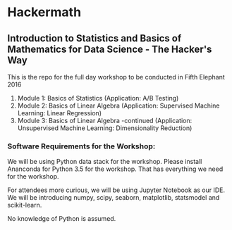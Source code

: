 # Hackermath
## Introduction to Statistics and Basics of Mathematics for Data Science - The Hacker's Way

This is the repo for the full day workshop to be conducted in Fifth Elephant 2016

1. Module 1: Basics of Statistics (Application: A/B Testing)
2. Module 2: Basics of Linear Algebra (Application: Supervised Machine Learning: Linear Regression)
3. Module 3: Basics of Linear Algebra -continued (Application: Unsupervised Machine Learning: Dimensionality Reduction)
 
### Software Requirements for the Workshop:
We will be using Python data stack for the workshop. Please install Ananconda for Python 3.5 for the workshop. That has everything we need for the workshop. 

For attendees more curious, we will be using Jupyter Notebook as our IDE. We will be introducing numpy, scipy, seaborn, matplotlib, statsmodel and scikit-learn. 

No knowledge of Python is assumed. 

